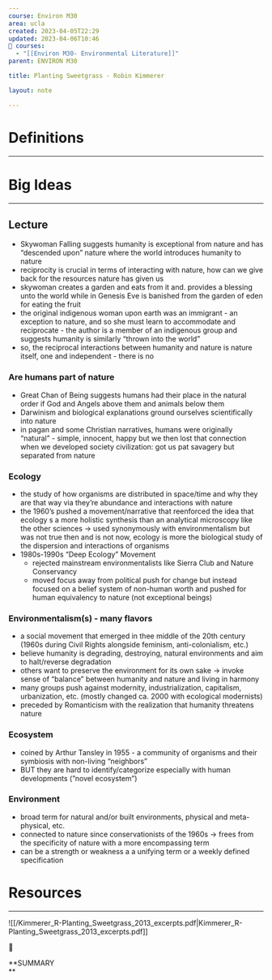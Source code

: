```yaml
---
course: Environ M30
area: ucla
created: 2023-04-05T22:29
updated: 2023-04-06T10:46
📕 courses:
  - "[[Environ M30- Environmental Literature]]"
parent: ENVIRON M30

title: Planting Sweetgrass - Robin Kimmerer

layout: note

---
```

# Definitions

---

# Big Ideas

---

## Lecture

- Skywoman Falling suggests humanity is exceptional from nature and has “descended upon” nature where the world introduces humanity to nature
- reciprocity is crucial in terms of interacting with nature, how can we give back for the resources nature has given us
- skywoman creates a garden and eats from it and. provides a blessing unto the world while in Genesis Eve is banished from the garden of eden for eating the fruit
- the original indigenous woman upon earth was an immigrant - an exception to nature, and so she must learn to accommodate and reciprocate - the author is a member of an indigenous group and suggests humanity is similarly “thrown into the world”
- so, the reciprocal interactions between humanity and nature is nature itself, one and independent - there is no

### Are humans part of nature

- Great Chan of Being suggests humans had their place in the natural order if God and Angels above them and animals below them
- Darwinism and biological explanations ground ourselves scientifically into nature
- in pagan and some Christian narratives, humans were originally “natural” - simple, innocent, happy but we then lost that connection when we developed society civilization: got us pat savagery but separated from nature

### Ecology

- the study of how organisms are distributed in space/time and why they are that way via they’re abundance and interactions with nature
- the 1960’s pushed a movement/narrative that reenforced the idea that ecology s a more holistic synthesis than an analytical microscopy like the other sciences → used synonymously with environmentalism but was not true then and is not now, ecology is more the biological study of the dispersion and interactions of organisms
- 1980s-1990s “Deep Ecology” Movement
    - rejected mainstream environmentalists like Sierra Club and Nature Conservancy
    - moved focus away from political push for change but instead focused on a belief system of non-human worth and pushed for human equivalency to nature (not exceptional beings)

  

### Environmentalism(s) - many flavors

- a social movement that emerged in thee middle of the 20th century (1960s during Civil Rights alongside feminism, anti-colonialism, etc.)
- believe humanity is degrading, destroying, natural environments and aim to halt/reverse degradation
- others want to preserve the environment for its own sake → invoke sense of “balance” between humanity and nature and living in harmony
- many groups push against modernity, industrialization, capitalism, urbanization, etc. (mostly changed ca. 2000 with ecological modernists)
- preceded by Romanticism with the realization that humanity threatens nature

### Ecosystem

- coined by Arthur Tansley in 1955 - a community of organisms and their symbiosis with non-living “neighbors”
- BUT they are hard to identify/categorize especially with human developments (”novel ecosystem”)

### Environment

- broad term for natural and/or built environments, physical and meta-physical, etc.
- connected to nature since conservationists of the 1960s → frees from the specificity of nature with a more encompassing term
- can be a strength or weakness a a unifying term or a weekly defined specification

# Resources

---

![[/Kimmerer_R-Planting_Sweetgrass_2013_excerpts.pdf|Kimmerer_R-Planting_Sweetgrass_2013_excerpts.pdf]]

📌

**SUMMARY  
**